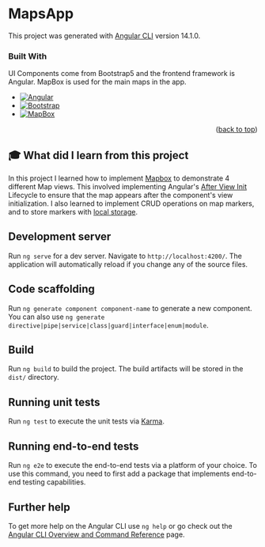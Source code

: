 # MapsApp

This project was generated with [Angular CLI](https://github.com/angular/angular-cli) version 14.1.0.

### Built With

UI Components come from Bootstrap5 and the frontend framework is Angular. MapBox is used for the main maps in the app.

* [![Angular][Angular.io]][Angular-url]
* [![Bootstrap][Bootstrap.com]][Bootstrap-url]
* [![MapBox][MapBox.com]][Mapbox-url]


<p align="right">(<a href="#readme-top">back to top</a>)</p>

## :mortar_board: **What did I learn from this project**

In this project I learned how to implement [Mapbox](https://www.mapbox.com/) to demonstrate 4 different Map views. This involved implementing Angular's [After View Init](https://angular.io/api/core/AfterViewInit) Lifecycle to ensure that the map appears after the component's view initialization. I also learned to implement CRUD operations on map markers, and to store markers with [local storage](https://developer.mozilla.org/en-US/docs/Web/API/Window/localStorage).



## Development server

Run `ng serve` for a dev server. Navigate to `http://localhost:4200/`. The application will automatically reload if you change any of the source files.

## Code scaffolding

Run `ng generate component component-name` to generate a new component. You can also use `ng generate directive|pipe|service|class|guard|interface|enum|module`.

## Build

Run `ng build` to build the project. The build artifacts will be stored in the `dist/` directory.

## Running unit tests

Run `ng test` to execute the unit tests via [Karma](https://karma-runner.github.io).

## Running end-to-end tests

Run `ng e2e` to execute the end-to-end tests via a platform of your choice. To use this command, you need to first add a package that implements end-to-end testing capabilities.

## Further help

To get more help on the Angular CLI use `ng help` or go check out the [Angular CLI Overview and Command Reference](https://angular.io/cli) page.

[Angular.io]: https://img.shields.io/badge/Angular-DD0031?style=for-the-badge&logo=angular&logoColor=white
[Angular-url]: https://angular.io/

[Bootstrap.com]: https://img.shields.io/badge/Bootstrap-563D7C?style=for-the-badge&logo=bootstrap&logoColor=white
[Bootstrap-url]: https://getbootstrap.com

[MapBox.com]: https://img.shields.io/badge/MapBox-000000?style=for-the-badge&logo=mapbox&logoColor=white
[Mapbox-url]: https://www.mapbox.com/